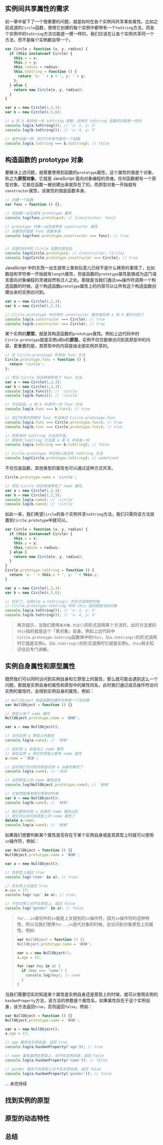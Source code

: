 ## 实例间共享属性的需求

前一章中留下了一个很重要的问题，就是如何在各个实例间共享某些属性。比如之前说道的`Circle`函数，使用它创建的每个实例中都带有一个`toString`方法，而各个实例中的`toString`方法功能是一模一样的，我们应该在让各个实例共享同一个方法，而不是每个实例都自带一个。

```javascript
var Circle = function (x, y, radius) {
  if (this instanceof Circle) {
    this.x = x;
    this.y = y;
    this.radius = radius;
    this.toString = function () {
      return 'x: ' + x + ', y: ' + y;
    };
  } else {
    return new Circle(x, y, radius);
  }
}

var a = new Circle(1,2,3);
var b = new Circle(4,5,6);

// a 和 b 各持有一份 toString 函数，这两份 toString 函数的功能是一样的
console.log(a.toString()); // 'x: 1, y: 2'
console.log(b.toString()); // 'x: 4, y: 5'

// 虽然功能一样，但它们毕竟不是同一个函数
console.log(a.toString === b.toString); // false
```

## 构造函数的 prototype 对象

要解决上述问题，就需要使用到函数的`prototype`属性，这个属性的值是个对象，称之为**原型对象**，它就是 JavaScript 面向对象编程的灵魂。任何函数都有一个原型对象，它是在函数一被创建出来就存在了的。而原型对象一开始就有`constructor`属性，该属性的值是函数本身。

```javascript
// 创建一个函数
var func = function () {};

// 该函数一出生就有 prototype 属性
console.log(func.prototype); // {constructor: func}

// prototype 对象一出生就带有 constructor 属性
// 该属性的值是 func 函数本身
console.log(func.prototype.constructor === func); // true


// 前面代码中的 Circle 函数也是如此
console.log(Circle.prototype); // {constructor: Circle}
console.log(Circle.prototype.constructor === Circle); // true
```

JavaScript 中的东西一出生就带上某些玩意儿已经不是什么稀奇的事情了，比如数组和字符串一开始就有`length`属性，但是函数的`prototype`属性能够成为这门语言面向对象编程的灵魂自然有过人之处。那就是当我们通过`new`操作符调用一个构造函数的时候，这个构造函数`prototype`属性上的内容可以让所有这个构造函数创建出来的实例访问到。

```javascript
var a = new Circle(1,2,3);
var b = new Circle(1,2,3);

// Circle.prototype 中自带的 constructor 属性被实例 a 和 b 都访问到了
console.log(a.constructor === Circle); // true
console.log(b.constructor === Circle); // true
```

某个实例的**原型**，就是其构造函数的`prototype`属性。例如上边代码中的`Circle.prototype`就是实例`a`和`b`的**原型**。实例不仅仅能够访问到其原型中的内容，更重要的是，其原型中的内容是由全部实例共享的。

```javascript
// 在 Circle.prototype 中添加 func 方法
Circle.prototype.func = function () {
  return 'circle';
};

// 然后 Circle 的实例就带有了 func 方法。
var a = new Circle(1,2,3);
var b = new Circle(1,2,3);
console.log(a.func()); // 'circle'
console.log(b.func()); // 'circle'

// 不仅如此，a 和 b 共享同一份 func 方法
console.log(a.func === b.func); // true

// 他们共享的的那份 func 方法来自 Circle.prototype.func
console.log(a.func === Circle.prototype.func); // true
console.log(b.func === Circle.prototype.func); // true

// 而原来的 toString 方法则不是，
// 原来的 toString 方法是 a 和 b 中各有一份
console.log(a.toString === b.toString); // false

// Circle.prototype 中压根儿就没有 toString 方法
console.log(Circle.prototype.toString); // undefined
```

不仅仅是函数，其他类型的属性也可以通过这种方式共享。

```javascript
Circle.prototype.name = 'circle';

// 然后 Circle 的实例就带有了 name 属性。
var a = new Circle(1,2,3);
var b = new Circle(1,2,3);
console.log(a.name); // 'circle'
console.log(b.name); // 'circle'
```

如此一来，我们希望`Circle`的各个实例共享`toString`方法，我们只需将该方法放置到`Circle.prototype`中就可以。

```javascript
var Circle = function (x, y, radius) {
  if (this instanceof Circle) {
    this.x = x;
    this.y = y;
    this.radius = radius;
  } else {
    return new Circle(x, y, radius);
  }
}
Circle.prototype.toString = function () {
  return 'x: ' + this.x + ', y: ' + this.y;
}

var a = new Circle(1,2,3);
var b = new Circle(4,5,6);

// 别忘了，当我们以 a.toString() 的形式调用的时候
// Circle.prototype.toString 中的 this 指的就是当前对象
console.log(a.toString()); // 'x: 1, y: 2'
console.log(b.toString()); // 'x: 4, y: 5'
```
> 再次提示，当我们使用`某对象.方法()`的形式调用某个方法时，此时方法里的`this`指的就是这个「某对象」自身。例如上边代码中`Circle.prototype.toString`函数体中的`this`，以`a.toString()`的形式调用时它就是实例`a`，以`b.toString()`的形式调用时它就是实例`b`，`this`相关知识往后专门讲解。

## 实例自身属性和原型属性

既然我们可以同时访问到实例自身和它原型上的属性，那么就可能会遇到这么一个问题，那就是实例自身的属性和原型中的属性同名，此时我们通过成员操作符访问实例的属性时，会得到实例自身的属性，例如：

```javascript
// NullObject 构造函数创建的实例是一个空对象
var NullObject = function () {}

// 原型上有个 name 属性
NullObject.prototype.name = '柳柳';

var a = new NullObject();

// 访问实例 a 原型上的属性
console.log(a.name); // '柳柳'

// 给实例 a 自身加上 name 属性
// 现在实例 a 和它的原型上都有 name 属性
a.name = '沫沫';

// 此时我们访问到的就是实例 a 自身的属性了
console.log(a.name); // '沫沫'

// 当然原型上的 name 属性还在
console.log(NullObject.prototype.name); // '柳柳'

// 它依然能够发挥它原有的作用
var b = new NullObject();
console.log(b.name); // '柳柳'

// 我们删除实例 a 自身的 name 属性以后
// 就又可以访问到原型上的 name 属性了
delete a.name;
console.log(a.name); // '柳柳'
```

如果我们想要判断某个属性是否存在于某个实例自身或是其原型上时就可以使用`in`操作符，例如：

```javascript
var NullObject = function () {}
NullObject.prototype.name = '柳柳';

var a = new NullObject();

// 在原型上返回 true
console.log('name' in a); // true;

// 在实例上也返回 true
a.age = 17;
console.log('age' in a); // true;

// 不在实例上也不在原型上，返回 false
console.log('gender' in a); // false
```
> `for...in`语句中的`in`就是上文提到的`in`操作符，因为`in`操作符的这种特性，所以当我们使用`for...in`迭代对象的时候，会访问到对象原型上的属性，例如:
> 
> ```javascript
> var NullObject = function () {}
> NullObject.prototype.name = '柳柳';
>
> var a = new NullObject();
> a.age = 17;
> 
> for (var key in a) {
>   if (key === 'name') {
>     console.log(key); // name
>   }
> }
> ```

当我们需要切实的知道某个属性是实例自身还是原型上的时候，就可以使用实例的`hasOwnProperty`方法，该方法的参数是个属性名，如果属性存在于这个实例自身，该方法返回`true`，否则返回`false`，例如：

```javascript
var NullObject = function () {}
NullObject.prototype.name = '柳柳';

var a = new NullObject();
a.age = 17;

// age 属性在实例自身，返回 true
console.log(a.hasOwnProperty('age')); // true

// name 属性虽然在原型上，但不在实例自身，返回 false
console.log(a.hasOwnProperty('name')); // false

// gender 属性不在原型上也不在实例自身，返回 false
console.log(a.hasOwnProperty('gender')); // false
```


... 未完待续

## 找到实例的原型 

## 原型的动态特性

## 总结
